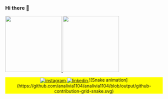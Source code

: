 ### Hi there 👋

<!--
**analivia1104/analivia1104** is a ✨ _special_ ✨ repository because its `README.md` (this file) appears on your GitHub profile.

Here are some ideas to get you started:

- 🔭 I’m currently working on ...
- 🌱 I’m currently learning ...
- 👯 I’m looking to collaborate on ...
- 🤔 I’m looking for help with ...
- 💬 Ask me about ...
- 📫 How to reach me: ...
- 😄 Pronouns: ...
- ⚡ Fun fact: ...
-->


  <a href="https://github.com/analivia1104">
 <img height="180em" src="https://github-readme-stats.vercel.app/api?username=analivia1104&show_icons=true&theme=tokyonight&include_all_commits=true&count_private=true"/>
  <img height="180em" src="https://github-readme-stats.vercel.app/api/top-langs/?username=analivia1104&layout=compact&langs_count=7&theme=tokyonight"/> 

  

  
 
  <p align="center" style="background:yellow">

 <a href="https://www.instagram.com/analivia_1104" target="_blank">
 <img align="center" src="https://img.shields.io/badge/-Instagram-05122A?style=flat&logo=instagram" alt="instagram"/>
 <a href="https://www.linkedin.com/in/ana-l%C3%ADvia-silva-paiva-915a13230/" target="_blank">
 <img align="center" src="https://img.shields.io/badge/-LinkedIn-05122A?style=flat&logo=linkedin" alt="linkedin"/>
</a>

</a>
![Snake animation] (https://github.com/analivia1104/analivia1104/blob/output/github-contribution-grid-snake.svg)
